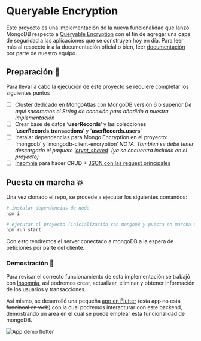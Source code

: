 # **Queryable Encryption**

Este proyecto es una implementación de la nueva funcionalidad que lanzó MongoDB respecto a [Queryable Encryption](https://www.mongodb.com/blog/post/mongodb-releases-queryable-encryption-preview) con el fin de agregar una capa de seguridad a las aplicaciones que se construyen hoy en día. Para leer más al respecto ir a la documentación oficial o bien, leer [documentación](https://uninorte-my.sharepoint.com/:b:/g/personal/jwalvarez_uninorte_edu_co1/Efas6JyIjOpFu8S8poYRh54BQ441FG6B9yIYphNH2_82IQ?e=7P6Q3o) por parte de nuestro equipo.

## Preparación 🚀

Para llevar a cabo la ejecución de este proyecto se requiere completar los siguientes puntos

- [ ] Cluster dedicado en MongoAtlas con MongoDB versión 6 o superior
  _De aqui sacaremos el String de conexión para añadirlo a nuestra implementación_
- [ ] Crear base de datos ‘**userRecords**’ y las colecciones ‘**userRecords.transactions**’ y ‘**userRecords.users**’
- [ ] Instalar dependencias para Mongo Encryption en el proyecto: ‘mongodb’ y ‘mongodb-client-encryption’
  _NOTA: Tambien se debe tener descargado el paquete ‘[crypt_shared](https://www.mongodb.com/try/download/enterprise)’ (ya se encuentra incluido en el proyecto)_
- [ ] [Insomnia](https://insomnia.rest/download) para hacer CRUD + [JSON con las request principales](https://uninorte-my.sharepoint.com/:u:/g/personal/jwalvarez_uninorte_edu_co1/EbBVkYxTZyNFoa6AoI0gK_oBqC71_dw5QBw8W5NsAxLvfg?e=bMLzD4)

## Puesta en marcha 💥

Una vez clonado el repo, se procede a ejecutar los siguientes comandos:

```bash
# instalar dependencias de node
npm i

# ejecutar el proyecto (inicialización con mongoDB y puesta en marcha del server
npm run start
```

Con esto tendremos el server conectado a mongoDB a la espera de peticiones por parte del cliente.

### Demostración 🧪

Para revisar el correcto funcionamiento de esta implementación se trabajó con [Insomnia](https://insomnia.rest/download), así podremos crear, actualizar, eliminar y obtener información de los usuarios y transacciones.

Así mismo, se desarrolló una pequeña [app en Flutter](https://transfibank.netlify.app/#login) (~~esta app no está funcinoal en web~~) con la cual podremos interacturar con este backend, demostrando un area en el cual se puede emplear esta funcionalidad de mongoDB.

![App demo flutter](demo.gif)
